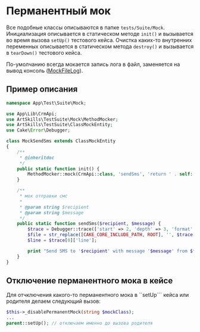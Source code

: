 # Перманентный мок
Все подобные классы описываются в папке `tests/Suite/Mock`. Инициализация описывается в статическом методе `init()` и вызывается во время вызова `setUp()` тестового кейса. 
Очистка каких-то внутренних переменных описывается в статическом метода `destroy()` и вызывается в `tearDown()` тестового кейса.

По-умолчанию всегда мокается запись лога в файл, заменяется на вывод консоль ([MockFileLog](MockFileLog.php)).

## Пример описания
```php
namespace App\Test\Suite\Mock;

use App\Lib\CrmApi;
use ArtSkills\TestSuite\Mock\MethodMocker;
use ArtSkills\TestSuite\ClassMockEntity;
use Cake\Error\Debugger;

class MockSendSms extends ClassMockEntity
{
    /**
     * @inheritdoc
     */
    public static function init() {
        MethodMocker::mock(CrmApi::class, 'sendSms', 'return ' . self::class . '::sendSms(...func_get_args());');
    }

    /**
     * мок отправки смс
     *
     * @param string $recipient
     * @param string $message
     */
    public static function sendSms($recipient, $message) {
        $trace = Debugger::trace(['start' => 2, 'depth' => 3, 'format' => 'array']);
        $file = str_replace([CAKE_CORE_INCLUDE_PATH, ROOT], '', $trace[0]['file']);
        $line = $trace[0]['line'];

        print "Send SMS to '$recipient' with message '$message' from $file($line)\n";
    }
}
```
## Отключение перманентного мока в кейсе
Для отчключения какого-то перманентного мока в ``setUp``` кейса или родителя делаем следующий вызов: 
```php 
$this->_disablePermanentMock(string $mockClass);
...
parent::setUp(); // отключаем именно до вызова родителя
``` 